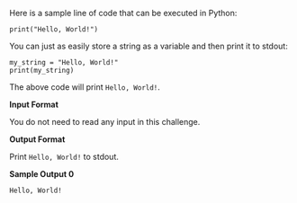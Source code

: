 Here is a sample line of code that can be executed in Python:

```
print("Hello, World!")
```
You can just as easily store a string as a variable and then print it to stdout:

```
my_string = "Hello, World!"
print(my_string)
```

The above code will print `Hello, World!`. 

**Input Format**

You do not need to read any input in this challenge.

**Output Format**

Print `Hello, World!` to stdout.

**Sample Output 0**

```
Hello, World!
```
